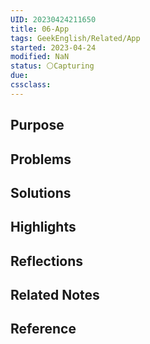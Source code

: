 ```yaml
---
UID: 20230424211650 
title: 06-App 
tags: GeekEnglish/Related/App
started: 2023-04-24
modified: NaN
status: ⚪Capturing
due:
cssclass: 
---
```

## Purpose

## Problems

## Solutions


## Highlights


## Reflections

## Related Notes

## Reference


